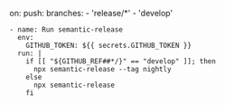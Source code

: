 on:
  push:
    branches:
      - 'release/*'
      - 'develop'

    - name: Run semantic-release
      env:
        GITHUB_TOKEN: ${{ secrets.GITHUB_TOKEN }}
      run: |
        if [[ "${GITHUB_REF##*/}" == "develop" ]]; then
          npx semantic-release --tag nightly
        else
          npx semantic-release
        fi

